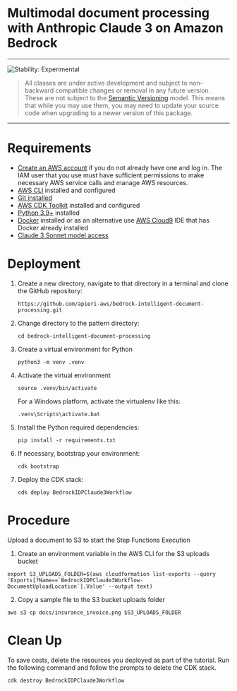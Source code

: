 # Multimodal document processing with Anthropic Claude 3 on Amazon Bedrock
<!--BEGIN STABILITY BANNER-->

---

![Stability: Experimental](https://img.shields.io/badge/stability-Experimental-important.svg?style=for-the-badge)

> All classes are under active development and subject to non-backward compatible changes or removal in any
> future version. These are not subject to the [Semantic Versioning](https://semver.org/) model.
> This means that while you may use them, you may need to update your source code when upgrading to a newer version of this package.

---
<!--END STABILITY BANNER-->


# Requirements
* [Create an AWS account](https://portal.aws.amazon.com/gp/aws/developer/registration/index.html) if you do not already have one and log in. The IAM user that you use must have sufficient permissions to make necessary AWS service calls and manage AWS resources.
* [AWS CLI](https://docs.aws.amazon.com/cli/latest/userguide/install-cliv2.html) installed and configured
* [Git installed](https://git-scm.com/book/en/v2/Getting-Started-Installing-Git)
* [AWS CDK Toolkit](https://docs.aws.amazon.com/cdk/v2/guide/getting_started.html#getting_started_install) installed and configured
* [Python 3.9+](https://www.python.org/downloads/) installed
* [Docker](https://docs.docker.com/get-docker/) installed or as an alternative use [AWS Cloud9](https://aws.amazon.com/cloud9/) IDE that has Docker already installed
* [Claude 3 Sonnet model access](https://docs.aws.amazon.com/bedrock/latest/userguide/model-access.html)

# Deployment
1. Create a new directory, navigate to that directory in a terminal and clone the GitHub repository:
    ```
    https://github.com/apieri-aws/bedrock-intelligent-document-processing.git
    ```
2. Change directory to the pattern directory:
    ```
    cd bedrock-intelligent-document-processing
    ```
3. Create a virtual environment for Python
    ```
    python3 -m venv .venv
    ```
4. Activate the virtual environment
    ```
    source .venv/bin/activate
    ```
    For a Windows platform, activate the virtualenv like this:
    ```
    .venv\Scripts\activate.bat
    ```
5. Install the Python required dependencies:
    ```
    pip install -r requirements.txt
    ```
6. If necessary, bootstrap your environment:
   ```
   cdk bootstrap
   ```
7. Deploy the CDK stack:
    ```
    cdk deploy BedrockIDPClaude3Workflow
    ```

# Procedure

Upload a document to S3 to start the Step Functions Execution
1. Create an environment variable in the AWS CLI for the S3 uploads bucket
```
export S3_UPLOADS_FOLDER=$(aws cloudformation list-exports --query 'Exports[?Name==`BedrockIDPClaude3Workflow-DocumentUploadLocation`].Value' --output text)
```

2. Copy a sample file to the S3 bucket uploads folder
```
aws s3 cp docs/insurance_invoice.png $S3_UPLOADS_FOLDER
```

# Clean Up

To save costs, delete the resources you deployed as part of the tutorial. Run the following command and follow the prompts to delete the CDK stack. 
```
cdk destroy BedrockIDPClaude3Workflow
```





